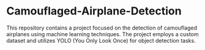 # Camouflaged-Airplane-Detection
This repository contains a project focused on the detection of camouflaged airplanes using machine learning techniques. The project employs a custom dataset and utilizes YOLO (You Only Look Once) for object detection tasks.

